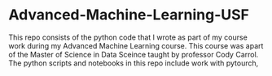 # Advanced-Machine-Learning-USF
This repo consists of the python code that I wrote as part of my course work during my Advanced Machine Learning course. This course was apart of the Master of Science in Data Sceince taught by professor Cody Carrol. The python scripts and notebooks in this repo include work with pytourch, 
